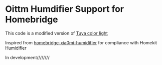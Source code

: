 # Oittm Humdifier Support for Homebridge

This code is a modified version of [Tuya color light](https://github.com/drumfreak/homebridge-tuya-colorlight)

Inspired from [homebridge-xia0mi-humidifier](https://github.com/acc-ua/homebridge-xiaomi-humidifier/blob/master/Devices/MiHumidifier2.js) for compliance with Homekit Humidifier

In development////////
